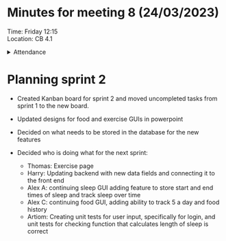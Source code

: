 # Minutes for meeting 8 (24/03/2023)
Time: Friday 12:15 <br>
Location: CB 4.1

<details><summary>Attendance</summary><p>
  
  - Alexander Agafonov	
  - Thomas Canning	
  - Artiom Casian	
  - ~Arthur	Chen~
  - Alex Clarke
  - Harry Crane

</p></details>

# Planning sprint 2

- Created Kanban board for sprint 2 and moved uncompleted tasks from sprint 1 to the new board. 

- Updated designs for food and exercise GUIs in powerpoint 

- Decided on what needs to be stored in the database for the new features

- Decided who is doing what for the next sprint:

  - Thomas: Exercise page
  - Harry: Updating backend with new data fields and connecting it to the front end
  - Alex A: continuing sleep GUI adding feature to store start and end times of sleep and track sleep over time
  - Alex C: continuing food GUI, adding ability to track 5 a day and food history
  - Artiom: Creating unit tests for user input, specifically for login, and unit tests for checking function that calculates length of sleep is correct


